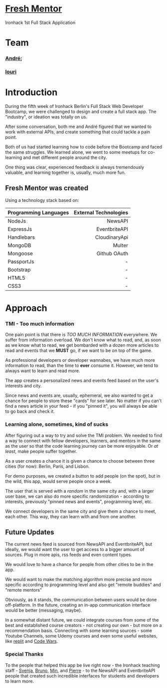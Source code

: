 # [Fresh Mentor](https://fresh-mentor.herokuapp.com)

Ironhack 1st Full Stack Application

# Team

### [André](https://github.com/itstheandre);

### [Iouri](https://github.com/iourisorokine)

# Introduction

During the fifth week of Ironhack Berlin's Full Stack Web Developer Bootcamp, we were challenged to design and create a full stack app. The "industry", or ideation was totally on us.

After some conversation, both me and André figured that we wanted to work with external APIs, and create something that could tackle a pain point.

Both of us had started learning how to code before the Bootcamp and faced the same struggles. We learned alone, we went to some meetups for co-learning and met different people around the city.

One thing was clear, experienced feedback is always tremendously valuable, and learning together is, usually, much more fun.

## Fresh Mentor was created

Using a technology stack based on:

| Programming Languages | External Technologies |
| --------------------- | --------------------: |
| NodeJs                |               NewsAPI |
| ExpressJs             |         EventbriteAPI |
| Handlebars            |         CloudinaryApi |
| MongoDB               |                Multer |
| Mongoose              |          Github OAuth |
| PassportJs            |                     - |
| Bootstrap             |                     - |
| HTML5                 |                     - |
| CSS3                  |                     - |

# Approach

### TMI - Too much information

One pain point is that there is _TOO MUCH INFORMATION_ everywhere. We suffer from information overload. We don't know what to read, and, as soon as we know what to read, we get bombarded with a dozen more articles to read and events that we **MUST** go, if we want to be on top of the game.

As professional developers or developer wannabes, we have much more information to read, than the time to **ever** consume it. However, we tend to always want to learn and read more.

The app creates a personalized news and events feed based on the user's interests and city.

Since news and events are, usually, ephemeral, we also wanted to get a chance for people to store these "cards" for see later. No matter if you can't find a news article in your feed - if you "pinned it", you will always be able to go back and check it.

### Learning alone, sometimes, kind of sucks

After figuring out a way to try and solve the TMI problem. We needed to find a way to connect with fellow developers, learners, and mentors in the same as the user so that the code learning journey can be more enjoyable. Or _at least_, make people suffer together.

As a user creates a chance it is given a chance to choose between three cities (for now): Berlin, Paris, and Lisbon.

For demo purposes, we created a button to add people (on the spot), but in the wild, this app, would serve people once a week.

The user that is served with a _random_ in the same city and, with a larger user base, we can also do more specific randomization - according to interests, previously "pinned news and events", programming level, etc.

We connect developers in the same city and give them a chance to meet, each other. This way, they can learn with and from one another.

## Future Updates

The current news feed is sourced from NewsAPI and EventbriteAPI, but ideally, we would want the user to get access to a bigger amount of sources. Plug in more apis, rss feeds and even content types.

We would love to have a chance for people from other cities to be in the app.

We would want to make the matching algorithm more precise and more specific according to programming level and also get "remote buddies" and "remote mentors"

Obviously, as it stands, the communication between users would be done off-platform. In the future, creating an in-app communication interface would be better (messaging, maybe).

In a somewhat distant future, we could integrate courses from some of the best and established course creators - not creating our own - but more on a recommendation basis. Connecting with some learning sources - some Youtube Channels, some Udemy courses and even some useful websites, like [replit](repl.it) and [Code Wars](https://codewars.com).

### Special Thanks

To the people that helped this app be live right now - the Ironhack teaching staff - [Svenja](https://github.com/Svemakawe), [Bruno](https://github.com/brudolce), [Min](https://github.com/angminsheng), and [Pierre](https://github.com/pierreportal) - to the NewsAPI and EventbriteAPI people that created such incredible interfaces for students and developers to learn more.
